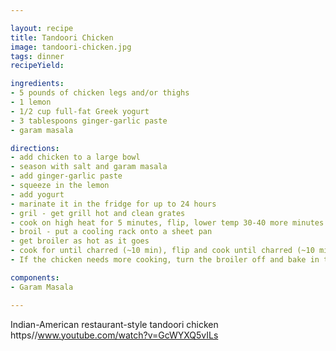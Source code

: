 ```yaml
---

layout: recipe
title: Tandoori Chicken
image: tandoori-chicken.jpg
tags: dinner
recipeYield: 

ingredients:
- 5 pounds of chicken legs and/or thighs
- 1 lemon
- 1/2 cup full-fat Greek yogurt
- 3 tablespoons ginger-garlic paste
- garam masala

directions:
- add chicken to a large bowl
- season with salt and garam masala
- add ginger-garlic paste
- squeeze in the lemon
- add yogurt
- marinate it in the fridge for up to 24 hours
- gril - get grill hot and clean grates
- cook on high heat for 5 minutes, flip, lower temp 30-40 more minutes. Done at 170 °F
- broil - put a cooling rack onto a sheet pan
- get broiler as hot as it goes
- cook for until charred (~10 min), flip and cook until charred (~10 min)
- If the chicken needs more cooking, turn the broiler off and bake in the middle of the oven on 350 °F

components:
- Garam Masala

---
```

Indian-American restaurant-style tandoori chicken https//www.youtube.com/watch?v=GcWYXQ5vILs
